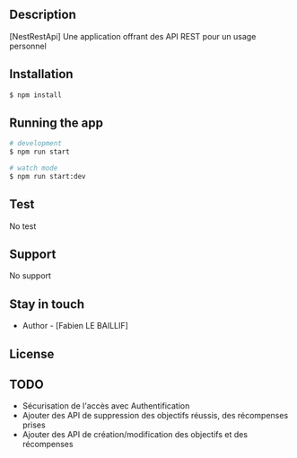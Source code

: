 ## Description

[NestRestApi] Une application offrant des API REST pour un usage personnel

## Installation

```bash
$ npm install
```

## Running the app

```bash
# development
$ npm run start

# watch mode
$ npm run start:dev
```

## Test
No test

## Support
No support

## Stay in touch

- Author - [Fabien LE BAILLIF]

## License

## TODO
- Sécurisation de l'accès avec Authentification
- Ajouter des API de suppression des objectifs réussis, des récompenses prises
- Ajouter des API de création/modification des objectifs et des récompenses
